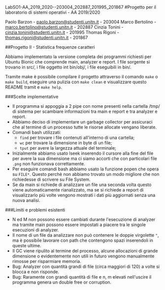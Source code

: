LabSO1-AA_2019_2020--203004_202887_201995_201867
#Progetto per il laboratorio di sistemi operativi - AA 2019/2020

Paolo Barzon    - paolo.barzon@studenti.unitn.it    - 203004
Marco Bertolino - marco.bertolino@studenti.unitn.it - 202887
Cinzia Tonini   - cinzia.tonini@studenti.unitn.it   - 201995
Thomas Rigoni   - thomas.rigoni@studenti.unitn.it   - 201867

##Progetto II - Statistica frequenze caratteri

Abbiamo implementato la versione completa dei programmi richiesti per Ubuntu Bionic che comprende main, analyzer e report.
I file sorgente si trovano in src/, i file oggetto int bin/obj/, i file eseguibili in bin/.

Tramite make è possibile compilare il progetto attraverso il comando `make` o `make build`, eseguire una pulizia con `make clean` e visualizzare questo README tramit   e `make help`.

###Scelte implementative
- Il programma si appoggia a 2 pipe con nome presenti nella cartella /tmp/ di sistema per scambiare informazioni tra main e report e tra analyzer e report.
- Abbiamo deciso di implementare un garbage collector per assicuraci che al termine di un processo tutte le risorse allocate vengano liberate.
- Comandi bash utilizzati:
  - `find` per trovare i file contenuti all'interno di una cartella;
  - `wc` per trovare la dimensione in byte di un file;
  - `tput` per avere la largezza attuale del terminale;
- Inizialmente abbiamo usato lseek inserendo il cursore alla fine del file per avere la sua dimensione ma ci siamo accorti che con particolari file `.png` non funzionava correttamente.
- Per eseguire comandi bash abbiamo usato la funzione popen che opera su `FILE*`. Questo perchè non abbiamo trovato un modo migliore che non richiedesse di scrivere su File System.
- Se da main si richiede di analizzare un file una seconda volta questo viene automaticamente rianalizzato, ma se si richiede a report di visualizzarlo più volte vengono mostrati i dati più aggiornati senza una nuova analisi.

###Limiti e problemi esistenti
- N ed M non possono essere cambiati durante l'esecuzione di analyzer ma tramite main possono essere impostati a piacere tra le singole esecuzioni di analyzer.
- Il nome di un file da analizzare non può contenere le doppie virgolette `"`, ma è possibile lavorare con path che contengono spazi inserendoli in queste ultime.
- Il GC viene ripulito al termine del processo, alcune allocazioni di grande dimensione o evidentemente non utili in futuro vengono manualmente rimosse per risparmiare memoria.
- Bug: Analyzer con quantità grandi di file (circa maggiori di 120) a volte si blocca e non risponde.
- Bug: Raramente con grandi quantità di file e n, m elevati nell'uscire il programma genera un double free or corruption.